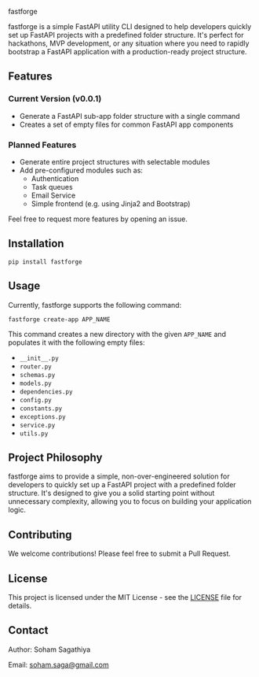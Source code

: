 fastforge

fastforge is a simple FastAPI utility CLI designed to help developers quickly set up FastAPI projects with a predefined folder structure. It's perfect for hackathons, MVP development, or any situation where you need to rapidly bootstrap a FastAPI application with a production-ready project structure.

## Features

### Current Version (v0.0.1)

- Generate a FastAPI sub-app folder structure with a single command
- Creates a set of empty files for common FastAPI app components

### Planned Features

- Generate entire project structures with selectable modules
- Add pre-configured modules such as:
  - Authentication
  - Task queues
  - Email Service
  - Simple frontend (e.g. using Jinja2 and Bootstrap)

Feel free to request more features by opening an issue.

## Installation

```
pip install fastforge
```

## Usage

Currently, fastforge supports the following command:

```
fastforge create-app APP_NAME
```

This command creates a new directory with the given `APP_NAME` and populates it with the following empty files:

- `__init__.py`
- `router.py`
- `schemas.py`
- `models.py`
- `dependencies.py`
- `config.py`
- `constants.py`
- `exceptions.py`
- `service.py`
- `utils.py`

## Project Philosophy

fastforge aims to provide a simple, non-over-engineered solution for developers to quickly set up a FastAPI project with a predefined folder structure. It's designed to give you a solid starting point without unnecessary complexity, allowing you to focus on building your application logic.

## Contributing

We welcome contributions! Please feel free to submit a Pull Request.

## License

This project is licensed under the MIT License - see the [LICENSE](LICENSE) file for details.

## Contact

Author: Soham Sagathiya

Email: soham.saga@gmail.com
